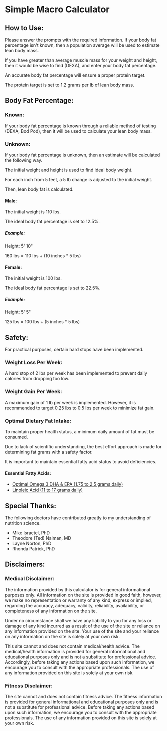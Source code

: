 # Simple Macro Calculator

## How to Use:

Please answer the prompts with the required information. If your body fat percentage isn't known, then a population average will be used to estimate lean body mass.

If you have greater than average muscle mass for your weight and height, then it would be wise to find (DEXA), and enter your body fat percentage.

An accurate body fat percentage will ensure a proper protein target.

The protein target is set to 1.2 grams per lb of lean body mass.

## Body Fat Percentage:

### Known:

If your body fat percentage is known through a reliable method of testing (DEXA, Bod Pod), then it will be used to calculate your lean body mass.

### Unknown:

If your body fat percentage is unknown, then an estimate will be calculated the following way. 

The initial weight and height is used to find ideal body weight.

For each inch from 5 feet, a 5 lb change is adjusted to the initial weight.

Then, lean body fat is calculated.

#### Male:

The initial weight is 110 lbs.

The ideal body fat percentage is set to 12.5%.

##### Example:

Height: 5' 10"

160 lbs = 110 lbs + (10 inches * 5 lbs)

#### Female:

The initial weight is 100 lbs.

The ideal body fat percentage is set to 22.5%.

##### Example:

Height: 5' 5"

125 lbs = 100 lbs + (5 inches * 5 lbs)

## Safety:

For practical purposes, certain hard stops have been implemented.

### Weight Loss Per Week:

A hard stop of 2 lbs per week has been implemented to prevent daily calories from dropping too low.

### Weight Gain Per Week:

A maximum gain of 1 lb per week is implemented.
However, it is recommended to target 0.25 lbs to 0.5 lbs per week to minimize fat gain.

### Optimal Dietary Fat Intake:

To maintain proper health status, a minimum daily amount of fat must be consumed.

Due to lack of scientific understanding,
the best effort approach is made for determining fat grams with a safety factor.

It is important to maintain essential fatty acid status to avoid deficiencies.

#### Essential Fatty Acids:
- [Optimal Omega 3 DHA & EPA (1.75 to 2.5 grams daily)](https://www.foundmyfitness.com/topics/omega-3#optimal-omega-3-intake-for-most-adults)
- [Linoleic Acid (11 to 17 grams daily)](https://en.wikipedia.org/wiki/Essential_fatty_acid#Reference_intake_values)

## Special Thanks:

The following doctors have contributed greatly to my understanding of nutrition science.

- Mike Israetel, PhD
- Theodore (Ted) Naiman, MD
- Layne Norton, PhD
- Rhonda Patrick, PhD

## Disclaimers:

### Medical Disclaimer:

The information provided by this calculator is for general informational purposes only.
All information on the site is provided in good faith,
however, we make no representation or warranty of any kind, express or implied, regarding the accuracy,
adequacy, validity, reliability, availability, or completeness of any information on the site.

Under no circumstance shall we have any liability to you for any loss or damage of any kind
incurred as a result of the use of the site or reliance on any information provided on the site.
Your use of the site and your reliance on any information on the site is solely at your own risk.

This site cannot and does not contain medical/health advice.
The medical/health information is provided for general informational and educational purposes
only and is not a substitute for professional advice.
Accordingly, before taking any actions based upon such information,
we encourage you to consult with the appropriate professionals.
The use of any information provided on this site is solely at your own risk.

### Fitness Disclaimer:

The site cannot and does not contain fitness advice.
The fitness information is provided for general informational and educational purposes
only and is not a substitute for professional advice.
Before taking any actions based upon such information, we encourage you to consult with the appropriate professionals.
The use of any information provided on this site is solely at your own risk.